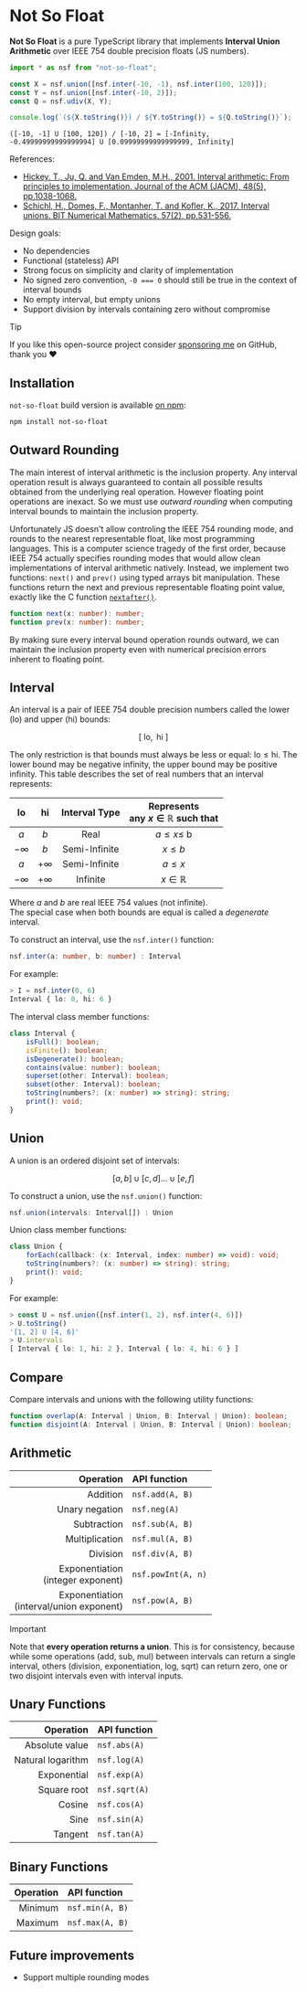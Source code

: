 # Not So Float

**Not So Float** is a pure TypeScript library that implements **Interval Union
Arithmetic** over IEEE 754 double precision floats (JS numbers).

```typescript
import * as nsf from "not-so-float";

const X = nsf.union([nsf.inter(-10, -1), nsf.inter(100, 120)]);
const Y = nsf.union([nsf.inter(-10, 2)]);
const Q = nsf.udiv(X, Y);

console.log(`(${X.toString()}) / ${Y.toString()} = ${Q.toString()}`);
```

```
([-10, -1] U [100, 120]) / [-10, 2] = [-Infinity, -0.49999999999999994] U [0.09999999999999999, Infinity]
```

References:

-   [Hickey, T., Ju, Q. and Van Emden, M.H., 2001. Interval arithmetic: From principles to implementation. Journal of the ACM (JACM), 48(5), pp.1038-1068.](https://fab.cba.mit.edu/classes/S62.12/docs/Hickey_interval.pdf)
-   [Schichl, H., Domes, F., Montanher, T. and Kofler, K., 2017. Interval unions. BIT Numerical Mathematics, 57(2), pp.531-556.](https://www.ime.usp.br/~montanhe/unions.pdf)

Design goals:

-   No dependencies
-   Functional (stateless) API
-   Strong focus on simplicity and clarity of implementation
-   No signed zero convention, `-0 === 0` should still be true in the context of interval bounds
-   No empty interval, but empty unions
-   Support division by intervals containing zero without compromise

> [!TIP]
> If you like this open-source project consider [sponsoring me](https://github.com/sponsors/victorpoughon) on GitHub, thank you ❤️

## Installation

`not-so-float` build version is available [on npm](https://www.npmjs.com/package/not-so-float):

```sh
npm install not-so-float
```

## Outward Rounding

The main interest of interval arithmetic is the inclusion property. Any interval
operation result is always guaranteed to contain all possible results obtained
from the underlying real operation. However floating point operations are
inexact. So we must use _outward rounding_ when computing interval bounds to
maintain the inclusion property.

Unfortunately JS doesn't allow controling the IEEE 754 rounding mode, and rounds
to the nearest representable float, like most programming languages. This is a
computer science tragedy of the first order, because IEEE 754 actually specifies
rounding modes that would allow clean implementations of interval arithmetic
natively. Instead, we implement two functions: `next()` and `prev()` using typed
arrays bit manipulation. These functions return the next and previous
representable floating point value, exactly like the C function
[`nextafter()`](https://en.cppreference.com/w/c/numeric/math/nextafter).

```typescript
function next(x: number): number;
function prev(x: number): number;
```

By making sure every interval bound operation rounds outward, we can maintain
the inclusion property even with numerical precision errors inherent to floating
point.

## Interval

An interval is a pair of IEEE 754 double precision numbers called the lower (lo)
and upper (hi) bounds:

$$
[\text{ lo}, \text{ hi }]
$$

The only restriction is that bounds must always be less or equal: $\text{lo}
\leq \text{hi}$. The lower bound may be negative infinity, the upper bound may
be positive infinity. This table describes the set of real numbers that an
interval represents:

<div align="center">

|    lo     |    hi     | Interval Type | Represents<br> any $x \in \mathbb{R}$ such that |
| :-------: | :-------: | :-----------: | :---------------------------------------------: |
|    $a$    |    $b$    |     Real      |                $a \leq x \leq$ b                |
| $-\infty$ |    $b$    | Semi-Infinite |                   $x \leq b$                    |
|    $a$    | $+\infty$ | Semi-Infinite |                   $a  \leq x$                   |
| $-\infty$ | $+\infty$ |   Infinite    |               $x \in \mathbb{R}$                |

</div>

Where $a$ and $b$ are real IEEE 754 values (not infinite).  
The special case when both bounds are equal is called a _degenerate_ interval.

To construct an interval, use the `nsf.inter()` function:

```typescript
nsf.inter(a: number, b: number) : Interval
```

For example:

```typescript
> I = nsf.inter(0, 6)
Interval { lo: 0, hi: 6 }
```

The interval class member functions:

```typescript
class Interval {
    isFull(): boolean;
    isFinite(): boolean;
    isDegenerate(): boolean;
    contains(value: number): boolean;
    superset(other: Interval): boolean;
    subset(other: Interval): boolean;
    toString(numbers?: (x: number) => string): string;
    print(): void;
}
```

## Union

A union is an ordered disjoint set of intervals:

$$
[a, b] \cup [c, d] \ldots \cup [e, f]
$$

To construct a union, use the `nsf.union()` function:

```typescript
nsf.union(intervals: Interval[]) : Union
```

Union class member functions:

```typescript
class Union {
    forEach(callback: (x: Interval, index: number) => void): void;
    toString(numbers?: (x: number) => string): string;
    print(): void;
}
```

For example:

```typescript
> const U = nsf.union([nsf.inter(1, 2), nsf.inter(4, 6)])
> U.toString()
'[1, 2] U [4, 6]'
> U.intervals
[ Interval { lo: 1, hi: 2 }, Interval { lo: 4, hi: 6 } ]
```

## Compare

Compare intervals and unions with the following utility functions:

```typescript
function overlap(A: Interval | Union, B: Interval | Union): boolean;
function disjoint(A: Interval | Union, B: Interval | Union): boolean;
```

## Arithmetic

<div align="center">

|                                   Operation | API function       |
| ------------------------------------------: | :----------------- |
|                                    Addition | `nsf.add(A, B)`    |
|                              Unary negation | `nsf.neg(A)`       |
|                                 Subtraction | `nsf.sub(A, B)`    |
|                              Multiplication | `nsf.mul(A, B)`    |
|                                    Division | `nsf.div(A, B)`    |
|        Exponentiation<br>(integer exponent) | `nsf.powInt(A, n)` |
| Exponentiation<br>(interval/union exponent) | `nsf.pow(A, B)`    |

</div>

> [!IMPORTANT]
> Note that **every operation returns a union**. This is for consistency, because
> while some operations (add, sub, mul) between intervals can return a single
> interval, others (division, exponentiation, log, sqrt) can return zero, one or
> two disjoint intervals even with interval inputs.

## Unary Functions

<div align="center">

|         Operation | API function  |
| ----------------: | :------------ |
|    Absolute value | `nsf.abs(A)`  |
| Natural logarithm | `nsf.log(A)`  |
|       Exponential | `nsf.exp(A)`  |
|       Square root | `nsf.sqrt(A)` |
|            Cosine | `nsf.cos(A)`  |
|              Sine | `nsf.sin(A)`  |
|           Tangent | `nsf.tan(A)`  |

</div>

## Binary Functions

<div align="center">

| Operation | API function    |
| --------: | :-------------- |
|   Minimum | `nsf.min(A, B)` |
|   Maximum | `nsf.max(A, B)` |

</div>

## Future improvements

* Support multiple rounding modes